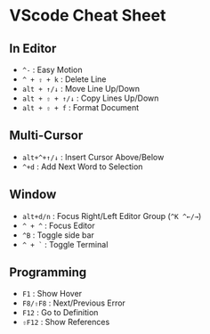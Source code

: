 VScode Cheat Sheet
====================
In Editor
-----------
* `^-` : Easy Motion
* `^ + ⇧ + k` : Delete Line
* `alt + ↑/↓` : Move Line Up/Down
* `alt + ⇧ + ↑/↓` : Copy Lines Up/Down
* `alt + ⇧ + f` : Format Document

Multi-Cursor
---------------
* `alt+^+↑/↓` : Insert Cursor Above/Below
* `^+d` : Add Next Word to Selection

Window
----------
* `alt+d/n` : Focus Right/Left Editor Group (`^K ^←/→`)
* `^ + ^` : Focus Editor
* `^B` : Toggle side bar
* `` ^ + ` `` : Toggle Terminal

Programming
------------
* `F1` : Show Hover
* `F8/⇧F8` : Next/Previous Error
* `F12` : Go to Definition
* `⇧F12` : Show References
